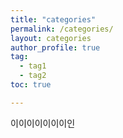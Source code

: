 ```yaml
---
title: "categories"
permalink: /categories/
layout: categories
author_profile: true
tag:
  - tag1
  - tag2
toc: true

---
```


이이이이이이이인
